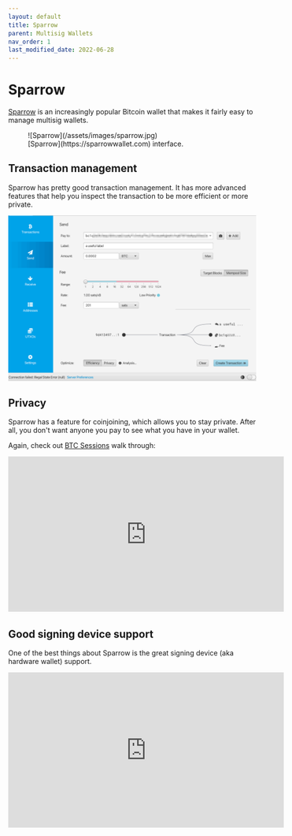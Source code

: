 ```yaml
---
layout: default
title: Sparrow
parent: Multisig Wallets
nav_order: 1
last_modified_date: 2022-06-28
---
```


# Sparrow

[Sparrow](https://sparrowwallet.com) is an increasingly popular Bitcoin wallet that makes it fairly easy to manage multisig wallets.

<figure markdown=1>
![Sparrow](/assets/images/sparrow.jpg)
<figcaption markdown=1>
[Sparrow](https://sparrowwallet.com) interface.
</figcaption>
</figure>

## Transaction management

Sparrow has pretty good transaction management. It has more advanced
features that help you inspect the transaction to be more efficient or more private.

![Sparrow sending interface](/assets/images/sparrow/sending.gif)

## Privacy

Sparrow has a feature for coinjoining, which allows you to stay private. After all, you don't want anyone you pay to see what you have in your wallet.

Again, check out [BTC Sessions](https://twitter.com/btcsessions) walk through:

<div class="iframe-container">
<iframe width="560" height="315" src="https://www.youtube.com/embed/6TcUY2yU41w" title="YouTube video player" frameborder="0" allow="accelerometer; autoplay; clipboard-write; encrypted-media; gyroscope; picture-in-picture" allowfullscreen></iframe>
</div>

## Good signing device support

One of the best things about Sparrow is the great signing device (aka hardware wallet) support.

<div class="iframe-container">
<iframe width="560" height="315" src="https://www.youtube.com/embed/tTEX9nr6G-Q" title="YouTube video player" frameborder="0" allow="accelerometer; autoplay; clipboard-write; encrypted-media; gyroscope; picture-in-picture" allowfullscreen></iframe>
</div>
